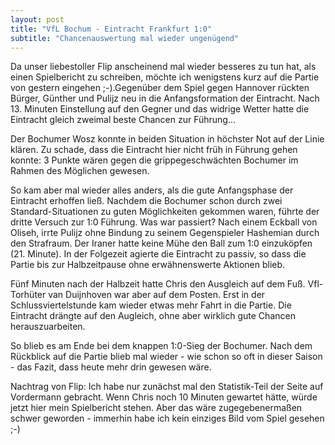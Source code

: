 ```yaml
---
layout: post
title: "VfL Bochum - Eintracht Frankfurt 1:0"
subtitle: "Chancenauswertung mal wieder ungenügend"
---
```


Da unser liebestoller Flip anscheinend mal wieder besseres zu tun hat, als einen Spielbericht zu schreiben, möchte ich wenigstens kurz auf die Partie von gestern eingehen ;-).Gegenüber dem Spiel gegen Hannover rückten Bürger, Günther und Pulijz neu in die Anfangsformation der Eintracht. Nach 13. Minuten Einstellung auf den Gegner und das widrige Wetter hatte die Eintracht gleich zweimal beste Chancen zur Führung...

Der Bochumer Wosz konnte in beiden Situation in höchster Not auf der Linie klären. Zu schade, dass die Eintracht hier nicht früh in Führung gehen konnte: 3 Punkte wären gegen die grippegeschwächten Bochumer im Rahmen des Möglichen gewesen.

So kam aber mal wieder alles anders, als die gute Anfangsphase der Eintracht erhoffen ließ. Nachdem die Bochumer schon durch zwei Standard-Situationen zu guten Möglichkeiten gekommen waren, führte der dritte Versuch zur 1:0 Führung. Was war passiert? Nach einem Eckball von Oliseh, irrte Pulijz ohne Bindung zu seinem Gegenspieler Hashemian durch den Strafraum. Der Iraner hatte keine Mühe den Ball zum 1:0 einzuköpfen (21. Minute). In der Folgezeit agierte die Eintracht zu passiv, so dass die Partie bis zur Halbzeitpause ohne erwähnenswerte Aktionen blieb.

Fünf Minuten nach der Halbzeit hatte Chris den Ausgleich auf dem Fuß. Vfl-Torhüter van Duijnhoven war aber auf dem Posten. Erst in der Schlussviertelstunde kam wieder etwas mehr Fahrt in die Partie. Die Eintracht drängte auf den Augleich, ohne aber wirklich gute Chancen herauszuarbeiten.

So blieb es am Ende bei dem knappen 1:0-Sieg der Bochumer. Nach dem Rückblick auf die Partie blieb mal wieder - wie schon so oft in dieser Saison - das Fazit, dass heute mehr drin gewesen wäre.

Nachtrag von Flip: Ich habe nur zunächst mal den Statistik-Teil der Seite auf Vordermann gebracht. Wenn Chris noch 10 Minuten gewartet hätte, würde jetzt hier mein Spielbericht stehen. Aber das wäre zugegebenermaßen schwer geworden - immerhin habe ich kein einziges Bild vom Spiel gesehen ;-)

